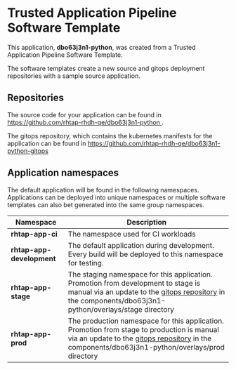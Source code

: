 # Trusted Application Pipeline Software Template

This application, **dbo63j3n1-python**, was created from a Trusted Application Pipeline Software Template.

The software templates create a new source and gitops deployment repositories with a sample source application. 

## Repositories

The source code for your application can be found in [https://github.com/rhtap-rhdh-qe/dbo63j3n1-python ](https://github.com/rhtap-rhdh-qe/dbo63j3n1-python ).
 
The gitops repository, which contains the kubernetes manifests for the application can be found in 
[https://github.com/rhtap-rhdh-qe/dbo63j3n1-python-gitops ](https://github.com/rhtap-rhdh-qe/dbo63j3n1-python-gitops ) 

## Application namespaces 

The default application will be found in the following namespaces. Applications can be deployed into unique namespaces or multiple software templates can also bet generated into the same group namespaces.  

|  Namespace   |  Description   |  
| -------- | -------- |
| **rhtap-app-ci** | The namespace used for CI workloads |
| **rhtap-app-development** | The default application during development. Every build will be deployed to this namespace for testing. |
| **rhtap-app-stage** | The staging namespace for this application. Promotion from development to stage is manual via an update to the [gitops repository](https://github.com/rhtap-rhdh-qe/dbo63j3n1-python-gitops ) in the components/dbo63j3n1-python/overlays/stage directory |
| **rhtap-app-prod** | The production namespace for this application. Promotion from stage to production is manual via an update to the [gitops repository](https://github.com/rhtap-rhdh-qe/dbo63j3n1-python-gitops ) in the components/dbo63j3n1-python/overlays/prod directory |